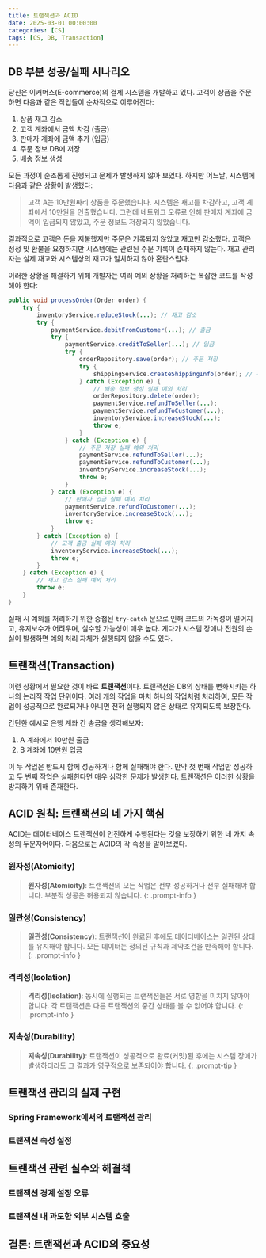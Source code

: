 ```yaml
---
title: 트랜잭션과 ACID
date: 2025-03-01 00:00:00
categories: [CS]
tags: [CS, DB, Transaction]
---
```


## **DB 부분 성공/실패 시나리오**

당신은 이커머스(E-commerce)의 결제 시스템을 개발하고 있다.
고객이 상품을 주문하면 다음과 같은 작업들이 순차적으로 이루어진다:

1. 상품 재고 감소
2. 고객 계좌에서 금액 차감 (출금)
3. 판매자 계좌에 금액 추가 (입금)
4. 주문 정보 DB에 저장
5. 배송 정보 생성

모든 과정이 순조롭게 진행되고 문제가 발생하지 않아 보였다.
하지만 어느날, 시스템에 다음과 같은 상황이 발생했다:

> 고객 A는 10만원짜리 상품을 주문했습니다.
> 시스템은 재고를 차감하고, 고객 계좌에서 10만원을 인출했습니다.
> 그런데 네트워크 오류로 인해 판매자 계좌에 금액이 입금되지 않았고, 주문 정보도 저장되지 않았습니다.

결과적으로 고객은 돈을 지불했지만 주문은 기록되지 않았고 재고만 감소했다.
고객은 정정 및 환불을 요청하지만 시스템에는 관련된 주문 기록이 존재하지 않는다.
재고 관리자는 실제 재고와 시스템상의 재고가 일치하지 않아 혼란스럽다.

이러한 상황을 해결하기 위해 개발자는 여러 예외 상황을 처리하는 복잡한 코드를 작성해야 한다:

```java
public void processOrder(Order order) {
    try {
        inventoryService.reduceStock(...); // 재고 감소
        try {
            paymentService.debitFromCustomer(...); // 출금
            try {
                paymentService.creditToSeller(...); // 입금
                try {
                    orderRepository.save(order); // 주문 저장
                    try {
                        shippingService.createShippingInfo(order); // 주문 정보 생성
                    } catch (Exception e) {
                        // 배송 정보 생성 실패 예외 처리
                        orderRepository.delete(order);
                        paymentService.refundToSeller(...);
                        paymentService.refundToCustomer(...);
                        inventoryService.increaseStock(...);
                        throw e;
                    }
                } catch (Exception e) {
                    // 주문 저장 실패 예외 처리
                    paymentService.refundToSeller(...);
                    paymentService.refundToCustomer(...);
                    inventoryService.increaseStock(...);
                    throw e;
                }
            } catch (Exception e) {
                // 판매자 입금 실패 예외 처리
                paymentService.refundToCustomer(...);
                inventoryService.increaseStock(...);
                throw e;
            }
        } catch (Exception e) {
            // 고객 출금 실패 예외 처리
            inventoryService.increaseStock(...);
            throw e;
        }
    } catch (Exception e) {
        // 재고 감소 실패 예외 처리
        throw e;
    }
}
```

실패 시 예외를 처리하기 위한 중첩된 `try-catch` 문으로 인해 코드의 가독성이 떨어지고, 유지보수가 어려우며, 실수할 가능성이 매우 높다.
게다가 시스템 장애나 전원의 손실이 발생하면 예외 처리 자체가 실행되지 않을 수도 있다.

## **트랜잭션(Transaction)**

이런 상황에서 필요한 것이 바로 **트랜잭션**이다.
트랜잭션은 DB의 상태를 변화시키는 하나의 논리적 작업 단위이다.
여러 개의 작업을 마치 하나의 작업처럼 처리하여, 모든 작업이 성공적으로 완료되거나 아니면 전혀 실행되지 않은 상태로 유지되도록 보장한다.

간단한 예시로 은행 계좌 간 송금을 생각해보자:

1. A 계좌에서 10만원 출금
2. B 계좌에 10만원 입금

이 두 작업은 반드시 함께 성공하거나 함께 실패해야 한다.
만약 첫 번째 작업만 성공하고 두 번째 작업은 실패한다면 매우 심각한 문제가 발생한다.
트랜잭션은 이러한 상황을 방지하기 위해 존재한다.

## **ACID 원칙: 트랜잭션의 네 가지 핵심**

ACID는 데이터베이스 트랜잭션이 안전하게 수행된다는 것을 보장하기 위한 네 가지 속성의 두문자어이다.
다음으로는 ACID의 각 속성을 알아보겠다.

### **원자성(Atomicity)**

> **원자성(Atomicity)**: 트랜잭션의 모든 작업은 전부 성공하거나 전부 실패해야 합니다. 부분적 성공은 허용되지 않습니다.
{: .prompt-info }

### **일관성(Consistency)**

> **일관성(Consistency)**: 트랜잭션이 완료된 후에도 데이터베이스는 일관된 상태를 유지해야 합니다. 모든 데이터는 정의된 규칙과 제약조건을 만족해야 합니다.
{: .prompt-info }

### **격리성(Isolation)**

> **격리성(Isolation)**: 동시에 실행되는 트랜잭션들은 서로 영향을 미치지 않아야 합니다. 각 트랜잭션은 다른 트랜잭션의 중간 상태를 볼 수 없어야 합니다.
{: .prompt-info }

### **지속성(Durability)**

> **지속성(Durability)**: 트랜잭션이 성공적으로 완료(커밋)된 후에는 시스템 장애가 발생하더라도 그 결과가 영구적으로 보존되어야 합니다.
{: .prompt-tip }

## **트랜잭션 관리의 실제 구현**

### **Spring Framework에서의 트랜잭션 관리**

### **트랜잭션 속성 설정**

## **트랜잭션 관련 실수와 해결책**

### **트랜잭션 경계 설정 오류**

### **트랜잭션 내 과도한 외부 시스템 호출**

## **결론: 트랜잭션과 ACID의 중요성**
